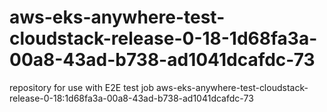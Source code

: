 # aws-eks-anywhere-test-cloudstack-release-0-18-1d68fa3a-00a8-43ad-b738-ad1041dcafdc-73
repository for use with E2E test job aws-eks-anywhere-test-cloudstack-release-0-18:1d68fa3a-00a8-43ad-b738-ad1041dcafdc-73
